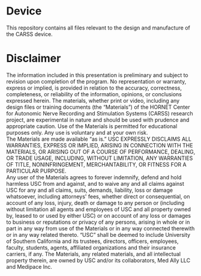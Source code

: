 # Device
This repository contains all files relevant to the design and manufacture of the CARSS device.

# Disclaimer
The information included in this presentation is preliminary and subject to revision upon completion of the program.  No representation or warranty, express or implied, is provided in relation to the accuracy, correctness, completeness, or reliability of the information, opinions, or conclusions expressed herein. 
The materials, whether print or video, including any design files or training documents (the “Materials”) of the HORNET Center for Autonomic Nerve Recording and Stimulation Systems (CARSS) research project, are experimental in nature and should be used with prudence and appropriate caution.  Use of the Materials is permitted for educational purposes only.  Any use is voluntary and at your own risk.  
The Materials are made available “as is.”  USC EXPRESSLY DISCLAIMS ALL WARRANTIES, EXPRESS OR IMPLIED, ARISING IN CONNECTION WITH THE MATERIALS, OR ARISING OUT OF A COURSE OF PERFORMANCE, DEALING, OR TRADE USAGE, INCLUDING, WITHOUT LIMITATION, ANY WARRANTIES OF TITLE, NONINFRINGEMENT, MERCHANTABILITY, OR FITNESS FOR A PARTICULAR PURPOSE.  
Any user of the Materials agrees to forever indemnify, defend and hold harmless USC from and against, and to waive any and all claims against USC for any and all claims, suits, demands, liability, loss or damage whatsoever, including attorneys' fees, whether direct or consequential, on account of any loss, injury, death or damage to any person or (including without limitation all agents and employees of USC and all property owned by, leased to or used by either USC) or on account of any loss or damages to business or reputations or privacy of any persons, arising in whole or in part in any way from use of the Materials or in any way connected therewith or in any way related thereto. “USC” shall be deemed to include University of Southern California and its trustees, directors, officers, employees, faculty, students, agents, affiliated organizations and their insurance carriers, if any.
The Materials, any related materials, and all intellectual property therein, are owned by USC and/or its collaborators, Med Ally LLC and Medipace Inc.
